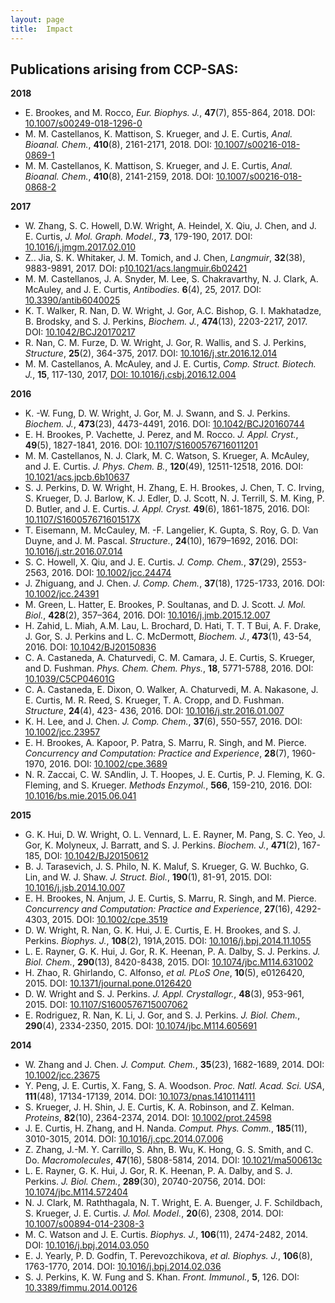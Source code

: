 ```yaml
---
layout: page
title:  Impact
---
```


## Publications arising from CCP-SAS:

**2018**

- E. Brookes, and M. Rocco, *Eur. Biophys. J.*, **47**(7), 855-864, 2018. DOI: [10.1007/s00249-018-1296-0](https://doi.org/10.1007/s00249-018-1296-0)
- M. M. Castellanos, K. Mattison, S. Krueger, and J. E. Curtis, *Anal. Bioanal. Chem.*, **410**(8), 2161-2171, 2018. DOI: [10.1007/s00216-018-0869-1](https://doi.org/10.1007/s00216-018-0869-1)
- M. M. Castellanos, K. Mattison, S. Krueger, and J. E. Curtis, *Anal. Bioanal. Chem.*, **410**(8), 2141-2159, 2018. DOI: [10.1007/s00216-018-0868-2](https://doi.org/10.1007/s00216-018-0868-2)

**2017**

- W. Zhang, S. C. Howell, D.W. Wright, A. Heindel, X. Qiu, J. Chen, and J. E. Curtis, *J. Mol. Graph. Model.*, **73**, 179-190, 2017. DOI: [10.1016/j.jmgm.2017.02.010](https://doi.org/10.1016/j.jmgm.2017.02.010)
- Z.. Jia, S. K. Whitaker, J. M. Tomich, and J. Chen, *Langmuir*, **32**(38), 9883-9891, 2017. DOI: p[10.1021/acs.langmuir.6b02421](https://doi.org/10.1021/acs.langmuir.6b02421)
- M. M. Castellanos, J. A. Snyder, M. Lee, S. Chakravarthy, N. J. Clark, A. McAuley, and J. E. Curtis, *Antibodies*. **6**(4), 25, 2017. DOI: [10.3390/antib6040025](https://doi.org/10.3390/antib6040025)
- K. T. Walker, R. Nan, D. W. Wright, J. Gor, A.C. Bishop, G. I. Makhatadze, B. Brodsky, and S. J. Perkins, *Biochem. J.*, **474**(13), 2203-2217, 2017. DOI: [10.1042/BCJ20170217](https://doi.org/10.1042/BCJ20170217)
- R. Nan, C. M. Furze, D. W. Wright, J. Gor, R. Wallis, and S. J. Perkins, *Structure*, **25**(2), 364-375, 2017. DOI: [10.1016/j.str.2016.12.014](https://doi.org/10.1016/j.str.2016.12.014)
- M. M. Castellanos, A. McAuley, and J. E. Curtis, *Comp. Struct. Biotech. J.*, **15**, 117-130, 2017, [DOI: 10.1016/j.csbj.2016.12.004](https://doi.org/10.1016/j.csbj.2016.12.004)

**2016**

- K. -W. Fung, D. W. Wright, J. Gor, M. J. Swann, and S. J. Perkins. *Biochem. J.*, **473**(23), 4473-4491, 2016. DOI: [10.1042/BCJ20160744](https://doi.org/10.1042/BCJ20160744)
- E. H. Brookes, P. Vachette, J. Perez, and M. Rocco. *J. Appl. Cryst.*, **49**(5), 1827-1841, 2016. DOI: [10.1107/S1600576716011201](https://doi.org/10.1107/S1600576716011201)
- M. M. Castellanos, N. J. Clark, M. C. Watson, S. Krueger, A. McAuley, and J. E. Curtis. *J. Phys. Chem. B.*, **120**(49), 12511-12518, 2016. DOI: [10.1021/acs.jpcb.6b10637](https://doi.org/10.1021/acs.jpcb.6b10637)
- S. J. Perkins, D. W. Wright, H. Zhang, E. H. Brookes, J. Chen, T. C. Irving, S. Krueger, D. J. Barlow, K. J. Edler, D. J. Scott, N. J. Terrill, S. M. King, P. D. Butler, and J. E. Curtis. *J. Appl. Cryst.* **49**(6), 1861-1875, 2016. DOI: [10.1107/S160057671601517X](https://doi.org/10.1107/S160057671601517X)
- T. Eisemann, M. McCauley, M. -F. Langelier, K. Gupta, S. Roy, G. D. Van Duyne, and J. M. Pascal. *Structure.*, **24**(10), 1679–1692, 2016. DOI: [10.1016/j.str.2016.07.014](https://doi.org/10.1016/j.str.2016.07.014)
- S. C. Howell, X. Qiu, and J. E. Curtis. *J. Comp. Chem.*, **37**(29), 2553-2563, 2016. DOI: [10.1002/jcc.24474](https://doi.org/10.1002/jcc.24474)
- J. Zhiguang, and J. Chen. *J. Comp. Chem.*, **37**(18), 1725-1733, 2016. DOI: [10.1002/jcc.24391](https://doi.org/10.1002/jcc.24391)
- M. Green, L. Hatter, E. Brookes, P. Soultanas, and D. J. Scott. *J. Mol. Biol.*, **428**(2), 357–364, 2016. DOI: [10.1016/j.jmb.2015.12.007](https://doi.org/10.1016/j.jmb.2015.12.007)
- H. Zahid, L. Miah, A.M. Lau, L. Brochard, D. Hati, T. T. T Bui, A. F. Drake, J. Gor, S. J. Perkins and L. C. McDermott, *Biochem. J.*, **473**(1), 43-54, 2016. DOI: [10.1042/BJ20150836](https://doi.org/10.1042/BJ20150836)
- C. A. Castaneda, A. Chaturvedi, C. M. Camara, J. E. Curtis, S. Krueger, and D. Fushman. *Phys. Chem. Chem. Phys.*, **18**, 5771-5788, 2016. DOI: [10.1039/C5CP04601G](https://doi.org/10.1039/C5CP04601G)
- C. A. Castaneda, E. Dixon, O. Walker, A. Chaturvedi, M. A. Nakasone, J. E. Curtis, M. R. Reed, S. Krueger, T. A. Cropp, and D. Fushman. *Structure*, **24**(4), 423- 436, 2016. DOI: [10.1016/j.str.2016.01.007](https://doi.org/10.1016/j.str.2016.01.007)
- K. H. Lee, and J. Chen. *J. Comp. Chem.*, **37**(6), 550-557, 2016. DOI: [10.1002/jcc.23957](https://doi.org/10.1002/jcc.23957)
- E. H. Brookes, A. Kapoor, P. Patra, S. Marru, R. Singh, and M. Pierce. *Concurrency and Computation: Practice and Experience*, **28**(7), 1960-1970, 2016. DOI: [10.1002/cpe.3689](https://doi.org/10.1002/cpe.3689)
- N. R. Zaccai, C. W. SAndlin, J. T. Hoopes, J. E. Curtis, P. J. Fleming, K. G. Fleming, and S. Krueger. *Methods Enzymol.*, **566**, 159-210, 2016. DOI: [10.1016/bs.mie.2015.06.041](https://doi.org/10.1016/bs.mie.2015.06.041)

**2015**

- G. K. Hui, D. W. Wright, O. L. Vennard, L. E. Rayner, M. Pang, S. C. Yeo, J. Gor, K. Molyneux, J. Barratt, and S. J. Perkins. *Biochem. J.*, **471**(2), 167-185, DOI: [10.1042/BJ20150612](https://doi.org/10.1042/BJ20150612)
- B. J. Tarasevich, J. S. Philo, N. K. Maluf, S. Krueger, G. W. Buchko, G. Lin, and W. J. Shaw. *J. Struct. Biol.*, **190**(1), 81-91, 2015. DOI: [10.1016/j.jsb.2014.10.007](https://doi.org/10.1016/j.jsb.2014.10.007)
- E. H. Brookes, N. Anjum, J. E. Curtis, S. Marru, R. Singh, and M. Pierce. *Concurrency and Computation: Practice and Experience*, **27**(16), 4292-4303, 2015. DOI: [10.1002/cpe.3519](https://doi.org/10.1002/cpe.3519)
- D. W. Wright, R. Nan, G. K. Hui, J. E. Curtis, E. H. Brookes, and S. J. Perkins. *Biophys. J.*, **108**(2), 191A,2015. DOI: [10.1016/j.bpj.2014.11.1055](https://doi.org/10.1016/j.bpj.2014.11.1055)
- L. E. Rayner, G. K. Hui, J. Gor, R. K. Heenan, P. A. Dalby, S. J. Perkins. *J. Biol. Chem.*, **290**(13), 8420-8438, 2015. DOI: [10.1074/jbc.M114.631002](https://doi.org/10.1074/jbc.M114.631002)
- H. Zhao, R. Ghirlando, C. Alfonso, *et al.* *PLoS One*, **10**(5), e0126420, 2015. DOI: [10.1371/journal.pone.0126420](https://doi.org/10.1371/journal.pone.0126420)
- D. W. Wright and S. J. Perkins. *J. Appl. Crystallogr.*, **48**(3), 953-961, 2015. DOI: [10.1107/S1600576715007062](https://doi.org/10.1107/S1600576715007062)
- E. Rodriguez, R. Nan, K. Li, J. Gor, and S. J. Perkins. *J. Biol. Chem.*, **290**(4), 2334-2350, 2015. DOI: [10.1074/jbc.M114.605691](https://doi.org/10.1074/jbc.M114.605691)

**2014**

- W. Zhang and J. Chen. *J. Comput. Chem.*, **35**(23), 1682-1689, 2014. DOI: [10.1002/jcc.23675](https://doi.org/10.1002/jcc.23675)
- Y. Peng, J. E. Curtis, X. Fang, S. A. Woodson. *Proc. Natl. Acad. Sci. USA*, **111**(48), 17134-17139, 2014. DOI: [10.1073/pnas.1410114111](https://doi.org/10.1073/pnas.1410114111)
- S. Krueger, J. H. Shin, J. E. Curtis, K. A. Robinson, and Z. Kelman. *Proteins*, **82**(10), 2364-2374, 2014. DOI: [10.1002/prot.24598](https://doi.org/10.1002/prot.24598)
- J. E. Curtis, H. Zhang, and H. Nanda. *Comput. Phys. Comm.*, **185**(11), 3010-3015, 2014. DOI: [10.1016/j.cpc.2014.07.006](https://doi.org/10.1016/j.cpc.2014.07.006)
- Z. Zhang, J.-M. Y. Carrillo, S. Ahn, B. Wu, K. Hong, G. S. Smith, and C. Do. *Macromolecules*, **47**(16), 5808-5814, 2014. DOI: [10.1021/ma500613c](https://doi.org/10.1021/ma500613c)
- L. E. Rayner, G. K. Hui, J. Gor, R. K. Heenan, P. A. Dalby, and S. J. Perkins. *J. Biol. Chem.*, **289**(30), 20740-20756, 2014. DOI: [10.1074/jbc.M114.572404](https://doi.org/10.1074/jbc.M114.572404)
- N. J. Clark, M. Raththagala, N. T. Wright, E. A. Buenger, J. F. Schildbach, S. Krueger, J. E. Curtis. *J. Mol. Model.*, **20**(6), 2308, 2014. DOI: [10.1007/s00894-014-2308-3](https://doi.org/10.1007/s00894-014-2308-3)
- M. C. Watson and J. E. Curtis. *Biophys. J.*, **106**(11), 2474-2482, 2014. DOI: [10.1016/j.bpj.2014.03.050](https://doi.org/10.1016/j.bpj.2014.03.050)
- E. J. Yearly, P. D. Godfin, T. Perevozchikova, *et al.* *Biophys. J.*, **106**(8), 1763-1770, 2014. DOI: [10.1016/j.bpj.2014.02.036](https://doi.org/10.1016/j.bpj.2014.02.036)
- S. J. Perkins, K. W. Fung and S. Khan. *Front. Immunol.*, **5**, 126. DOI: [10.3389/fimmu.2014.00126](https://doi.org/10.3389/fimmu.2014.00126)

